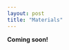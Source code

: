 ```yaml
---
layout: post
title: "Materials"
---
```


<div style="text-align: justify"> 
  <strong> Coming soon! </strong>  
</div>
